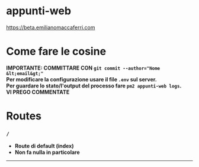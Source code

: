# appunti-web
https://beta.emilianomaccaferri.com

# Come fare le cosine
<b>IMPORTANTE: COMMITTARE CON `git commit --author="Nome &lt;email&gt;"` <br>
Per modificare la configurazione usare il file `.env` sul server.<br>
Per guardare lo stato/l'output del processo fare `pm2 appunti-web logs`.<br>
VI PREGO COMMENTATE<br>

# Routes
### `/`
* Route di default (index)
* Non fa nulla in particolare
---

